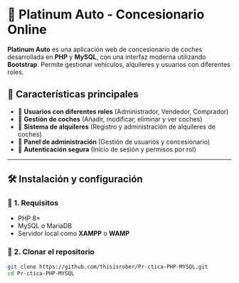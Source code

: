 # 🚗 Platinum Auto - Concesionario Online

**Platinum Auto** es una aplicación web de concesionario de coches desarrollada en **PHP** y **MySQL**, con una interfaz moderna utilizando **Bootstrap**. Permite gestionar vehículos, alquileres y usuarios con diferentes roles.

## 📌 Características principales
- 🔹 **Usuarios con diferentes roles** (Administrador, Vendedor, Comprador)
- 🔹 **Gestión de coches** (Añadir, modificar, eliminar y ver coches)
- 🔹 **Sistema de alquileres** (Registro y administración de alquileres de coches)
- 🔹 **Panel de administración** (Gestión de usuarios y concesionario)
- 🔹 **Autenticación segura** (Inicio de sesión y permisos por rol)

---

## 🛠️ Instalación y configuración

### 🔹 1. Requisitos
- PHP 8+
- MySQL o MariaDB
- Servidor local como **XAMPP** o **WAMP**

### 🔹 2. Clonar el repositorio
```sh
git clone https://github.com/thisisrober/Pr-ctica-PHP-MYSQL.git
cd Pr-ctica-PHP-MYSQL
